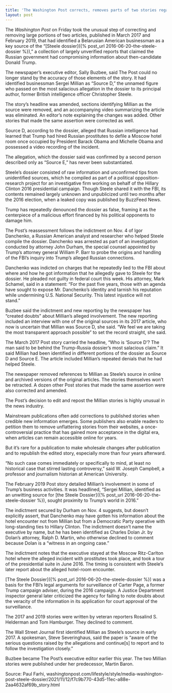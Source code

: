 ```yaml
---
title: 'The Washington Post corrects, removes parts of two stories regarding the Steele dossier'
layout: post
---
```


The *Washington Post* on Friday took the unusual step of correcting and removing large portions of two articles, published in March 2017 and February 2019, that had identified a Belarusian American businessman as a key source of the “[Steele dossier]({% post_url 2016-06-20-the-steele-dossier %}),” a collection of largely unverified reports that claimed the Russian government had compromising information about then-candidate Donald Trump.

The newspaper’s executive editor, Sally Buzbee, said The Post could no longer stand by the accuracy of those elements of the story. It had identified businessman Sergei Millian as “Source D,” the unnamed figure who passed on the most salacious allegation in the dossier to its principal author, former British intelligence officer Christopher Steele.

The story’s headline was amended, sections identifying Millian as the source were removed, and an accompanying video summarizing the article was eliminated. An editor’s note explaining the changes was added. Other stories that made the same assertion were corrected as well.

Source D, according to the dossier, alleged that Russian intelligence had learned that Trump had hired Russian prostitutes to defile a Moscow hotel room once occupied by President Barack Obama and Michelle Obama and possessed a video recording of the incident.

The allegation, which the dossier said was confirmed by a second person described only as “Source E,” has never been substantiated.

Steele’s dossier consisted of raw information and unconfirmed tips from unidentified sources, which he compiled as part of a political opposition-research project for an investigative firm working on behalf of the Hillary Clinton 2016 presidential campaign. Though Steele shared it with the FBI, its contents remained largely unknown and unpublicized until two months after the 2016 election, when a leaked copy was published by BuzzFeed News.

Trump has repeatedly denounced the dossier as false, framing it as the centerpiece of a malicious effort financed by his political opponents to damage him.

The Post’s reassessment follows the indictment on Nov. 4 of Igor Danchenko, a Russian American analyst and researcher who helped Steele compile the dossier. Danchenko was arrested as part of an investigation conducted by attorney John Durham, the special counsel appointed by Trump’s attorney general William P. Barr to probe the origins and handling of the FBI’s inquiry into Trump’s alleged Russian connections.

Danchenko was indicted on charges that he repeatedly lied to the FBI about where and how he got information that he allegedly gave to Steele for the dossier. He pleaded not guilty in federal court this week. His attorney, Mark Schamel, said in a statement: “For the past five years, those with an agenda have sought to expose Mr. Danchenko’s identity and tarnish his reputation while undermining U.S. National Security. This latest injustice will not stand.”

Buzbee said the indictment and new reporting by the newspaper has “created doubts” about Millian’s alleged involvement. The new reporting included an interview with one of the original sources in its 2017 article, who now is uncertain that Millian was Source D, she said. “We feel we are taking the most transparent approach possible” to set the record straight, she said.

The March 2017 Post story carried the headline, “Who is ‘Source D’? The man said to be behind the Trump-Russia dossier’s most salacious claim.” It said Millian had been identified in different portions of the dossier as Source D and Source E. The article included Millian’s repeated denials that he had helped Steele.

The newspaper removed references to Millian as Steele’s source in online and archived versions of the original articles. The stories themselves won’t be retracted. A dozen other Post stories that made the same assertion were also corrected and amended.

The Post’s decision to edit and repost the Millian stories is highly unusual in the news industry.

Mainstream publications often add corrections to published stories when credible new information emerges. Some publishers also enable readers to petition them to remove unflattering stories from their websites, a once-controversial practice that has gained more acceptance in the digital era, when articles can remain accessible online for years.

But it’s rare for a publication to make wholesale changes after publication and to republish the edited story, especially more than four years afterward.

“No such case comes immediately or specifically to mind, at least no historical case that stirred lasting controversy,” said W. Joseph Campbell, a professor and journalism historian at American University.

The February 2019 Post story detailed Millian’s involvement in some of Trump’s business activities. It was headlined, “Sergei Millian, identified as an unwitting source for [the Steele Dossier]({% post_url 2016-06-20-the-steele-dossier %}), sought proximity to Trump’s world in 2016.”

The indictment secured by Durham on Nov. 4 suggests, but doesn’t explicitly assert, that Danchenko may have gotten his information about the hotel encounter not from Millian but from a Democratic Party operative with long-standing ties to Hillary Clinton. The indictment doesn’t name the executive by name, but he has been identified as Charles Dolan Jr. by Dolan’s attorney, Ralph D. Martin, who otherwise declined to comment because Dolan is a “witness in an ongoing case.”

The indictment notes that the executive stayed at the Moscow Ritz-Carlton hotel where the alleged incident with prostitutes took place, and took a tour of the presidential suite in June 2016. The timing is consistent with Steele’s later report about the alleged hotel-room encounter.

[The Steele Dossier]({% post_url 2016-06-20-the-steele-dossier %}) was a basis for the FBI’s legal arguments for surveillance of Carter Page, a former Trump campaign adviser, during the 2016 campaign. A Justice Department inspector general later criticized the agency for failing to note doubts about the veracity of the information in its application for court approval of the surveillance.

The 2017 and 2019 stories were written by veteran reporters Rosalind S. Helderman and Tom Hamburger. They declined to comment.

The Wall Street Journal first identified Millian as Steele’s source in early 2017. A spokesman, Steve Severinghaus, said the paper is “aware of the serious questions raised by the allegations and continue\[s\] to report and to follow the investigation closely.”

Buzbee became The Post’s executive editor earlier this year. The two Millian stories were published under her predecessor, Martin Baron.

Source: Paul Farhi, washingtonpost.com/lifestyle/style/media-washington-post-steele-dossier/2021/11/12/f7c9b770-43d5-11ec-a88e-2aa4632af69b\_story.html
